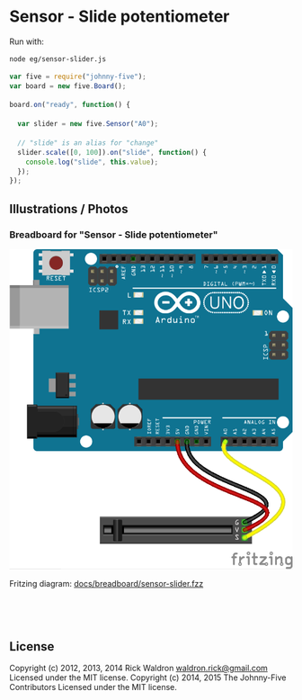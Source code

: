 <!--remove-start-->

# Sensor - Slide potentiometer



Run with:
```bash
node eg/sensor-slider.js
```

<!--remove-end-->

```javascript
var five = require("johnny-five");
var board = new five.Board();

board.on("ready", function() {

  var slider = new five.Sensor("A0");

  // "slide" is an alias for "change"
  slider.scale([0, 100]).on("slide", function() {
    console.log("slide", this.value);
  });
});

```


## Illustrations / Photos


### Breadboard for "Sensor - Slide potentiometer"



![docs/breadboard/sensor-slider.png](breadboard/sensor-slider.png)<br>

Fritzing diagram: [docs/breadboard/sensor-slider.fzz](breadboard/sensor-slider.fzz)

&nbsp;





&nbsp;

<!--remove-start-->

## License
Copyright (c) 2012, 2013, 2014 Rick Waldron <waldron.rick@gmail.com>
Licensed under the MIT license.
Copyright (c) 2014, 2015 The Johnny-Five Contributors
Licensed under the MIT license.

<!--remove-end-->
